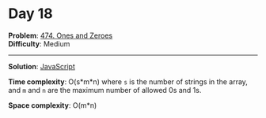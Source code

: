 # Day 18

**Problem**: [474. Ones and Zeroes](https://leetcode.com/problems/ones-and-zeroes/)  
**Difficulty**: Medium

---

**Solution**: [JavaScript](../solutions/ones-and-zeroes.js)

**Time complexity**: O(s\*m\*n) where `s` is the number of strings in the array, and `m` and `n` are the maximum number of allowed 0s and 1s.

**Space complexity**: O(m\*n)